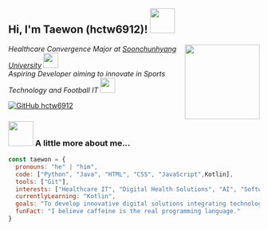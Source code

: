 <h2> Hi, I'm Taewon (hctw6912)! <img src="https://media.giphy.com/media/mGcNjsfWAjY5AEZNw6/giphy.gif" width="50"></h2>
<img align='right' src="https://media4.giphy.com/media/v1.Y2lkPTc5MGI3NjExeWNzMHhhNXdmeDAxYmpvbHRjemw5eWQ5Y3pjZjZlMXBmY25ibmFsaSZlcD12MV9pbnRlcm5hbF9naWZfYnlfaWQmY3Q9Zw/jnVy0fpOMiyru8ltJy/giphy.gif" width="150" ">

<p><em>Healthcare Convergence Major at <a href="https://www.sch.ac.kr/">Soonchunhyang University</a> <img src="https://media.giphy.com/media/fYSnHlufseco8Fh93Z/giphy.gif" width="30"><br>
Aspiring Developer aiming to innovate in Sports Technology and Football IT <img src="https://media.giphy.com/media/WUlplcMpOCEmTGBtBW/giphy.gif" width="30"></em></p>

[![GitHub hctw6912](https://img.shields.io/github/followers/hctw6912?label=follow&style=social)](https://github.com/hctw6912)

### <img src="https://media.giphy.com/media/VgCDAzcKvsR6OM0uWg/giphy.gif" width="50"> A little more about me...  

```javascript
const taewon = {
  pronouns: "he" | "him",
  code: ["Python", "Java", "HTML", "CSS", "JavaScript",Kotlin],
  tools: ["Git"],
  interests: ["Healthcare IT", "Digital Health Solutions", "AI", "Software Development"],
  currentlyLearning: "Kotlin",
  goals: "To develop innovative digital solutions integrating technology and football",
  funFact: "I believe caffeine is the real programming language."
}
